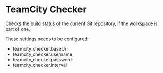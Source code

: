 # TeamCity Checker

Checks the build status of the current Git repository, if the workspace is part of one.

These settings needs to be configured:

 * teamcity_checker.baseUrl
 * teamcity_checker.username
 * teamcity_checker.password
 * teamcity_checker.interval

